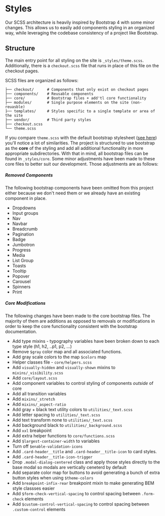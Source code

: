 # Styles

Our SCSS architecture is heavily inspired by Bootstrap 4 with some minor changes.  This allows us to easily add components styling in an organized way, while leveraging the codebase consistency of a project like Bootstrap.

## Structure

The main entry point for all styling on the site is `_styles/theme.scss`.  Additionally, there is a `checkout.scss` file that runs in place of this file on the checkout pages.

SCSS files are organized as follows:
```
├── checkout/      # Components that only exist on checkout pages
├── components/    # Reusable components
├── core/          # Bootstrap files + add'tl core functionality
├── modules/       # Single purpose elements on the site (non-reuasble)
├── templates/     # Styles specific to a single template or area of the site
├── vendor/        # Third party styles
├── checkout.scss
└── theme.scss
```

If you compare `theme.scss` with the default bootstrap stylesheet ([see here](https://github.com/twbs/bootstrap/blob/master/scss/bootstrap.scss)) you'll notice a lot of similarities.  The project is structured to use bootstrap as the __core__ of the styling and add all additional functionality in more appropriate subdirectories.  With that in mind, all bootstrap files can be found in `_styles/core`.  Some minor adjustments have been made to these core files to better suit our development.  Those adjustments are as follows:

##### Removed Components

The following bootstrap components have been omitted from this project either because we don't need them or we already have an existing component in place.

- Dropdowns
- Input groups
- Nav
- Navbar
- Breadcrumb
- Pagination
- Badge
- Jumbotron
- Progress
- Media
- List Group
- Toasts
- Tooltip
- Popover
- Carousel
- Spinners
- Print

##### Core Modifications

The following changes have been made to the core bootstrap files.  The majority of them are additions as opposed to removals or modifications in order to keep the core functionality consistent with the bootstrap documentation.

- Add type mixins - typography variables have been broken down to each type style (h1, h2, ..p1, p2, ...)
- Remove `$gray` color map and all associated functions.
- Add gray scale colors to the map `$colors` map
- Helper classes file - `core/helpers.scss`
- Add `visually-hidden` and `visually-shown` mixins to `mixins/_visibility.scss`
- Add `core/layout.scss`
- Add component variables to control styling of components _outside_ of core
- Add all transition variables
- Add `mixins/_stretch`
- Add `mixins/_aspect-ratio`
- Add gray + black text utility colors to `utilities/_text.scss`
- Add letter spacing to `utilities/_text.scss`
- Add text transform none to `utilities/_text.scss`
- Add background black to `utilities/_background.scss`
- Add `xxl` breakpoint
- Add extra helper functions to `core/functions.scss`
- Add `$largest-container-width` to variables
- Turn off `$enable-validation-icons`
- Add `.card-header__title` and `.card-header__title-icon` to card styles.
- Add `.card-header__title-icon-trigger`
- Drop `.modal-dialog-centered` class and apply those styles directly to the base modal so modals are vertically ceneterd by default
- Add separate color map for buttons to avoid generating a bunch of extra button styles when using `$theme-colors`
- Add `breakpoint-infix-rear` breakpoint mixin to make generating BEM style classses easier
- Add `$form-check-vertical-spacing` to control spacing between `.form-check` elements
- Add `$custom-control-vertical-spacing` to control spacing between `.custom-control` elements
